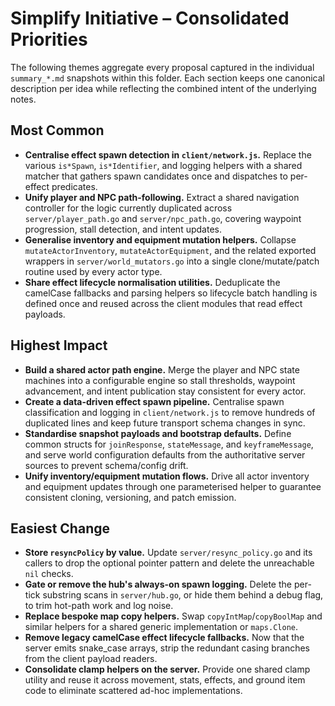 # Simplify Initiative – Consolidated Priorities

The following themes aggregate every proposal captured in the individual `summary_*.md` snapshots within this folder. Each section keeps one canonical description per idea while reflecting the combined intent of the underlying notes.

## Most Common
- **Centralise effect spawn detection in `client/network.js`.** Replace the various `is*Spawn`, `is*Identifier`, and logging helpers with a shared matcher that gathers spawn candidates once and dispatches to per-effect predicates.
- **Unify player and NPC path-following.** Extract a shared navigation controller for the logic currently duplicated across `server/player_path.go` and `server/npc_path.go`, covering waypoint progression, stall detection, and intent updates.
- **Generalise inventory and equipment mutation helpers.** Collapse `mutateActorInventory`, `mutateActorEquipment`, and the related exported wrappers in `server/world_mutators.go` into a single clone/mutate/patch routine used by every actor type.
- **Share effect lifecycle normalisation utilities.** Deduplicate the camelCase fallbacks and parsing helpers so lifecycle batch handling is defined once and reused across the client modules that read effect payloads.

## Highest Impact
- **Build a shared actor path engine.** Merge the player and NPC state machines into a configurable engine so stall thresholds, waypoint advancement, and intent publication stay consistent for every actor.
- **Create a data-driven effect spawn pipeline.** Centralise spawn classification and logging in `client/network.js` to remove hundreds of duplicated lines and keep future transport schema changes in sync.
- **Standardise snapshot payloads and bootstrap defaults.** Define common structs for `joinResponse`, `stateMessage`, and `keyframeMessage`, and serve world configuration defaults from the authoritative server sources to prevent schema/config drift.
- **Unify inventory/equipment mutation flows.** Drive all actor inventory and equipment updates through one parameterised helper to guarantee consistent cloning, versioning, and patch emission.

## Easiest Change
- **Store `resyncPolicy` by value.** Update `server/resync_policy.go` and its callers to drop the optional pointer pattern and delete the unreachable `nil` checks.
- **Gate or remove the hub's always-on spawn logging.** Delete the per-tick substring scans in `server/hub.go`, or hide them behind a debug flag, to trim hot-path work and log noise.
- **Replace bespoke map copy helpers.** Swap `copyIntMap`/`copyBoolMap` and similar helpers for a shared generic implementation or `maps.Clone`.
- **Remove legacy camelCase effect lifecycle fallbacks.** Now that the server emits snake_case arrays, strip the redundant casing branches from the client payload readers.
- **Consolidate clamp helpers on the server.** Provide one shared clamp utility and reuse it across movement, stats, effects, and ground item code to eliminate scattered ad-hoc implementations.
